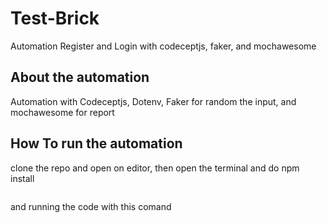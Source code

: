 # Test-Brick
Automation Register and Login with codeceptjs, faker, and mochawesome


## About the automation
Automation with Codeceptjs, Dotenv, Faker for random the input, and mochawesome for report

## How To run the automation
clone the repo and open on editor, then open the terminal and do npm install
```npm i
```
and running the code with this comand
```npm run codeceptjs
```